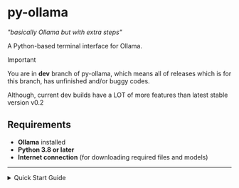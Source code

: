 # py-ollama
*"basically Ollama but with extra steps"*

A Python-based terminal interface for Ollama.
> [!IMPORTANT]  
> You are in **dev** branch of py-ollama, which means all of releases which is for this branch, has unfinished and/or buggy codes.
>
> Although, current dev builds have a LOT of more features than latest stable version v0.2

 ## Requirements
- **Ollama** installed  
- **Python 3.8 or later**  
- **Internet connection** (for downloading required files and models)  

---

<details>
<summary>Quick Start Guide</summary>

### 1 **Verifying Python install**  
Ensure you have **Python 3.8 or later** and **Ollama** installed.  
To verify your Python installation, run the following in your terminal:  
```
py --version   # For Windows
python3 --version  # For macOS/Linux
```
If Python is installed, you should see output like this:  
```bash
Python 3.12.7 (main, Feb 4 2025, 14:46:03) [GCC 14.2.0] on linux
```
If not, download Python from [python.org](https://www.python.org/downloads/).  

---

### 2 **Setting Up py-ollama**  
1. **Clone the Repository**  
   ```
   git clone -b dev https://github.com/bcahtechstuffs/py-ollama
   cd py-ollama
   ```

2. **Install Dependencies**  
   ```
   py -m pip install -r requirements.txt
   ```

3. **Downloading model**  
   Use Ollama to pull a model:  
   ```
   ollama pull <model-name>
   ```
   Replace `<model-name>` with your desired model. You can browse available models at [Ollama Search](https://ollama.com/search).

   **Example:**  
   ```bash
   ollama pull llama3.2:1b
   ```
   This pulls the `llama3.2` model with 1 billion parameters, optimized for low-end computers.  

---

### 3 **Running the Application**  
Execute the script:  
```
# For Windows:
py pyollama.py

# For macOS/Linux:
python3 pyollama.py
```
Follow the on-screen instructions.  

</details>
